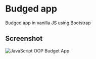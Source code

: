 # Budged app
Budged app in vanilla JS using Bootstrap

## Screenshot

![JavaScript OOP Budget App](https://user-images.githubusercontent.com/72983747/101260209-a5df1b80-3747-11eb-90b9-c4ca07a971f4.jpg)

